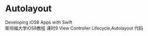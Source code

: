 # Autolayout
Developing iOS8 Apps with Swift  
斯坦福大学iOS8教程 课时9 View Controller Lifecycle,Autolayout 代码
